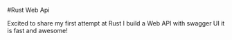 #Rust Web Api

Excited to share my first attempt at Rust I build a Web API with swagger UI it is fast and awesome!
